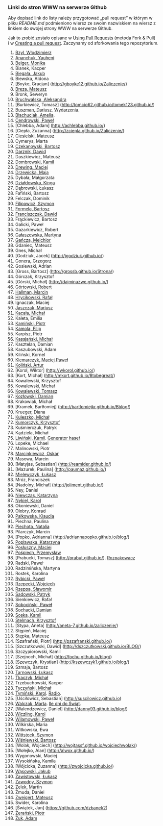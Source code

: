 ﻿### Linki do stron WWW na serwerze Github

Aby dopisać link do listy należy przygotować „pull request”
w którym w pliku *README.md* podmieniono wiersz
ze swoim nazwiskiem na wiersz z linkiem do swojej strony
WWW na serwerze Github.

Jak to zrobić zostało opisane w [Using Pull Requests](https://help.github.com/articles/using-pull-requests)
(metoda Fork & Pull) i w [Creating a pull request](https://help.github.com/articles/creating-a-pull-request).
Zaczynamy od sforkowania tego repozytorium.

1. [Bzyl, Włodzimierz](http://wbzyl.github.io/)
1. [Ananchuk, Yauheni](http://zhenya1096.github.io/zaliczenie/)
1. [Beiger, Monika](http://mbeiger.github.io/)
1. Bianek, Kacper
1. [Biegała, Jakub](http://jbiegala.github.io/Blog/)
1. Biewska, Aldona
1. [Boyke, Gracjan] (http://gboyke12.github.io/Zaliczenie/)
1. [Breza, Mateusz](http://mbreza.github.io/rep1/)
1. Bronk, Seweryn
1. [Bruchwalska, Aleksandra](http://abruchwalska.github.io/zaliczenie/)
1. [Burkiewicz, Tomasz] (http://tomcio62.github.io/tomek123.github.io/)
1. [Buszman, Dariusz](http://dbuszman.github.io/). [Wydarzenia](https://github.com/dbuszman/Skrypt).
1. [Błachuciak, Amelia](http://erathiel.github.io/).
1. [Cendrowski, Paweł](http://pcendrowski.github.io/Blog-SP/)
1. [Chlebba, Adam] (http://achlebba.github.io/)
1. [Ciepła, Zuzanna] (http://zciepla.github.io/Zaliczenie/)
1. [Ciesielski, Mateusz](http://m-ciesielski.github.io/blog/)
1. Cymerys, Marta
1. [Czekanowski, Bartosz](http://raverok.github.io/Blog)
1. [Darznik, Dawid](http://Dawid93.github.io)
1. Daszkiewicz, Mateusz
1. [Dombrowski, Kamil](http://kdombrowski.github.io/blog)
1. [Drewing, Maciej](http://niedwiediew.github.io/)
1. [Drzewicka, Maja](http://majad.github.io/blog/)
1. Dybała, Małgorzata
1. [Działdowska, Kinga](http://kdzialdowska.github.io/blog/)
1. Dąbrowski, Łukasz
1. Fafiński, Bartosz
1. Felczak, Dominik
1. [Filipowicz, Szymon](http://banan3k.github.io/zaliczenie/)
1. [Formela, Bartosz](http://bformela.github.io/blog/)
1. [Franciszczak, Dawid](http://dfranciszczak.github.io/zalicz/)
1. Frąckiewicz, Bartosz
1. Galicki, Paweł
1. Gazarkiewicz, Robert
1. [Gałaszewska, Martyna](http://mgalaszewska.github.io/zaliczenie/)
1. [Gańcza, Melchior](http://melgan.github.io/)
1. Gdaniec, Mateusz
1. Gnes, Michał
1. [Godziuk, Jacek] (http://jgodziuk.github.io/) 
1. [Gonera, Grzegorz](http://armacoder.github.io/)
1. Gosiewski, Adrian
1. [Gross, Bartosz]  (http://grossb.github.io/Strona/)
1. Górczak, Krzysztof
1. [Górski, Michał] (http://dajminazwe.github.io/)
1. [Górtowski, Robert](http://jabycplacek.github.io/Blog/)
1. [Hallman, Marcin](http://tearnwair.github.io/)
1. [Hrycikowski, Rafał](http://kreteda.github.io/zaliczenie2/)
1. Ignaczak, Maciej
1. [Jaszczak, Mariusz](http://mjaszczak.github.io/Blog/)
1. [Kacała, Michał](http://mkacala6.github.io/Michal-Kacala/)
1. Kaleta, Emilia
1. [Kamiński, Piotr](http://szokowirowka.github.io/Zaliczenie/)
1. [Kamola, Filip](http://fkamola.github.io/Blog/)
1. Karpisz, Piotr
1. [Kassjański, Michał](http://mkassjanski.github.io/blog/)
1. Kasztelan, Damian
1. Kaszubowski, Adam
1. Kiliński, Kornel
1. [Klemarczyk, Maciej Paweł](http://mklemarczyk.github.io/)
1. [Koliński, Artur](http://arturkolinski.github.io/blog/)
1. [Korol, Wiktor] (http://wkorol.github.io/)
1. [Kort, Michał] (http://mkort.github.io/8tobegreat/)
1. Kowalewski, Krzysztof
1. Kowalewski, Michał
1. [Kowalewski, Tomasz](http://jaunas.github.io/)
1. [Kozłowski, Damian](http://dkozlowski.github.io/BLOG)
1. Krakowiak, Michał
1. [Kramek, Bartłomiej] (http://bartlomiejkr.github.io/Bblog/)
1. Krueger, Diana
1. [Kuleszko, Michał](http://kuleek.github.io/Blog)
1. [Kumorczyk, Krzysztof](http://kkumorczyk.github.io/)
1. Kuśmierczuk, Patryk
1. Kądziela, Michał
1. [Liwiński, Kamil](http://panufo.github.io/). [Generator haseł](https://github.com/panUFO/SP/blob/master/skrypt_hasla.md)
1. Lopeke, Michael
1. Malinowski, Piotr
1. [Marcinkiewicz, Oskar](http://boskioski.github.io/Blog)
1. Masowa, Marcin
1. [Matyjas, Sebastian] (http://reamider.github.io/)
1. [Mazurek, Paulina] (http://paumaz.github.io/)
1. [Mielewczyk, Łukasz](http://romety2.github.io/zaliczonko/)
1. Mróz, Franciszek
1. [Nadolny, Michał] (http://joliment.github.io/)
1. Ney, Daniel
1. [Niewczas, Katarzyna](http://kniewczas.github.io/kniewczas/)
1. [Nykiel, Karol](knykiel.github.io)
1. Okoniewski, Daniel
1. [Olobry, Konrad](http://kombi92.github.io/)
1. [Pałkowska, Klaudia](http://kpalkowska.github.io/)
1. Piechna, Paulina
1. [Piechota, Natalia](http://npiechota.github.io/project)
1. Pilarczyk, Marcin
1. [Popko, Adrianna] (http://adriannapopko.github.io/blog/)
1. [Popławska, Katarzyna](http://kpoplawska.github.io/)
1. [Posłuszny, Maciej](http://spalonytoster.github.io/)
1. [Pośpiech, Przemysław](http://rashhu.github.io/blog)
1. [Prabucki, Tomasz] (http://prabut.github.io/). [Rozpakowacz](https://github.com/prabut/Skrypty/blob/master/rozpakowacz)
1. Radski, Paweł
1. Radzimińska, Martyna
1. Rostek, Karolina
1. [Rybicki, Paweł](http://saovin.github.io/blog)
1. [Rzepecki, Wojciech](http://wojtass.github.io/)
1. [Rzeppa, Sławomir](http://srzeppa.github.io/)
1. [Sadowski, Patryk](http://psadowski.github.io/blog/)
1. Sienkiewicz, Rafał
1. [Sobociński, Paweł](http://redellex.github.io/First/)
1. [Sochacki, Damian](http://dam1993.github.io/PDK/)
1. [Soska, Kamil](http://ksoska.github.io)
1. [Stelmach, Krzysztof](http://krzysiekes.github.io/Krzysiek/)
1. [Stypa, Aneta] (http://aneta-7.github.io/zaliczenie/)
1. Stępień, Maciej
1. Stępka, Mateusz
1. [Szafrański, Piotr] (http://pszafranski.github.io/)
1. [Szczutkowski, Dawid] (http://dszczutkowski.github.io/BLOG/)
1. Szczypiorowski, Kamil
1. [Szejnoch, Michał] (http://fochu.github.io/blog/)
1. [Szewczyk, Krystian] (http://kszewczyk1.github.io/blog/)
1. Szmaja, Bartosz
1. [Tarnowski, Łukasz](http://ltarnowski1.github.io/Zaliczenie/)
1. [Tkaczyk, Michał](http://emkate.github.io/)
1. Trzebuchowski, Kacper
1. [Tyczyński, Michał](http://mtyczynski.github.io/Index/)
1. [Tymiński, Karol](http://ktyminski.github.io/). [Radio](https://github.com/ktyminski/Radio-skrypt).
1. [Uściłowicz, Sebastian] (http://suscilowicz.github.io)
1. [Walczak, Marta](http://mawala.github.io/). [Ile dni do Świąt](https://github.com/mawala/Skrypt).
1. [Walendzewicz, Daniel] (http://danny93.github.io/blog/)
1. [Wiczling, Karol](http://kwiczling.github.io/Repo1/)
1. [Wilamowski, Paweł](http://pwilamowski.github.io/)
1. Wilkirska, Maria
1. Witkowska, Ewa
1. [Wittstock, Szymon](http://swittstock.github.io/koziol)
1. [Wiśniewski, Bartosz](http://bwisniewski.github.io/zaliczenie/)
1. [Wolak, Wojciech] (http://wojtassf.github.io/wojciechwolak/)
1. [Wołejko, Alan] (http://alwox.github.io/)
1. Wygonowski, Maciej
1. Wysokińska, Kamila
1. [Wójcicka, Zuzanna] (http://zwojcicka.github.io/)
1. [Wąsowski, Jakub](http://jwasowski.github.io/Zaliczenie)
1. [Zawistowski, Łukasz](http://lzawistowski.github.io/Repo/)
1. [Zawodny, Szymon](http:/szyzaw.github.io/blog/)
1. [Zelek, Martin](http://martin123154.github.io/martin/)
1. Żmuda, Daniel
1. [Zweigert, Mateusz](http://mzweigert.github.io)
1. Świder, Karolina
1. [Świątek, Jan] (https://github.com/dzbanek2)
1. [Żerański, Piotr](http://pzeranski.github.io/)
1. [Żuk, Adam](http://a-zuk.github.io/blog/)
